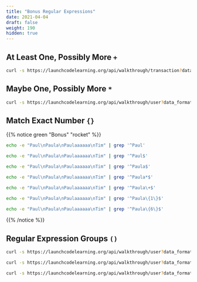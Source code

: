 ```yaml
---
title: "Bonus Regular Expressions"
date: 2021-04-04
draft: false
weight: 190
hidden: true
---
```


## At Least One, Possibly More `+`

```bash
curl -s https://launchcodelearning.org/api/walkthrough/transaction?data_format=csv | grep '\$5[0-9]\+'
```

## Maybe One, Possibly More `*`

```bash
curl -s https://launchcodelearning.org/api/walkthrough/user?data_format=csv | grep '^Paula*'
```

## Match Exact Number `{}`


{{% notice green "Bonus" "rocket" %}}
```bash
echo -e "Paul\nPaula\nPaulaaaaaa\nTim" | grep '^Paul'
```

```bash
echo -e "Paul\nPaula\nPaulaaaaaa\nTim" | grep '^Paul$'
```

```bash
echo -e "Paul\nPaula\nPaulaaaaaa\nTim" | grep '^Paula$'
```

```bash
echo -e "Paul\nPaula\nPaulaaaaaa\nTim" | grep '^Paula*$'
```

```bash
echo -e "Paul\nPaula\nPaulaaaaaa\nTim" | grep '^Paula\+$'
```

```bash
echo -e "Paul\nPaula\nPaulaaaaaa\nTim" | grep '^Paula\{1\}$'
```

```bash
echo -e "Paul\nPaula\nPaulaaaaaa\nTim" | grep '^Paula\{6\}$'
```
{{% /notice %}}

## Regular Expression Groups `()`

```bash
curl -s https://launchcodelearning.org/api/walkthrough/user?data_format=csv | grep '\(Paul\|John\)'
```

```bash
curl -s https://launchcodelearning.org/api/walkthrough/user?data_format=csv | grep '^\(Paul\|John\),'
```

```bash
curl -s https://launchcodelearning.org/api/walkthrough/user?data_format=csv | grep '\(Accenture\|Boeing|)$'
```